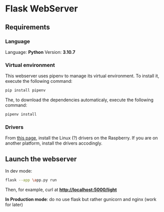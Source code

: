 # Flask WebServer

## Requirements

### Language

Language: **Python**
Version: **3.10.7**

### Virtual environment

This webserver uses pipenv to manage its virtual environment. To install it, execute the following command:

```bash
pip install pipenv
```

The, to download the dependencies automaticaly, execute the following command:

```bash
pipenv install
```

### Drivers

From [this page](https://www.phidgets.com/docs/Language_-_Python), install the Linux (?) drivers on the Raspberry. If you are on another platform, install the drivers accodingly.

## Launch the webserver

In dev mode:

```bash
flask --app \app.py run
```

Then, for example, curl at **<http://localhost:5000/light>**

**In Production mode**: do no use flask but rather gunicorn and nginx (work for later)
